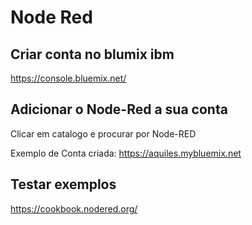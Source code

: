 # Node Red

## Criar conta no blumix ibm

https://console.bluemix.net/

## Adicionar o Node-Red a sua conta
Clicar em catalogo e procurar por Node-RED

Exemplo de Conta criada:
https://aquiles.mybluemix.net


## Testar exemplos
https://cookbook.nodered.org/

